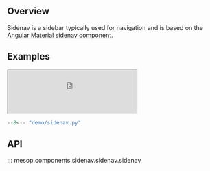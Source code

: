 ## Overview

Sidenav is a sidebar typically used for navigation and is based on the [Angular Material sidenav component](https://material.angular.io/components/sidenav/overview).

## Examples

<iframe class="component-demo" src="https://google.github.io/mesop/demo/?demo=sidenav" style="height: 100px"></iframe>

```python
--8<-- "demo/sidenav.py"
```

## API

::: mesop.components.sidenav.sidenav.sidenav
